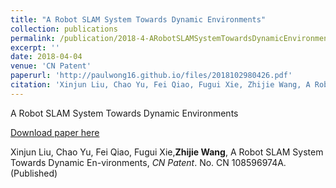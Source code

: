 ```yaml
---
title: "A Robot SLAM System Towards Dynamic Environments"
collection: publications
permalink: /publication/2018-4-ARobotSLAMSystemTowardsDynamicEnvironments
excerpt: ''
date: 2018-04-04
venue: 'CN Patent'
paperurl: 'http://paulwong16.github.io/files/2018102980426.pdf'
citation: 'Xinjun Liu, Chao Yu, Fei Qiao, Fugui Xie, Zhijie Wang, A Robot SLAM System Towards Dynamic En-vironments, CN Patent. No. CN 108596974A.'
---
```

A Robot SLAM System Towards Dynamic Environments

[Download paper here](http://paulwong16.github.io/files/2018102980426.pdf)

Xinjun Liu, Chao Yu, Fei Qiao, Fugui Xie,**Zhijie Wang**, A Robot SLAM System Towards Dynamic En-vironments, *CN Patent*. No. CN 108596974A. (Published)

